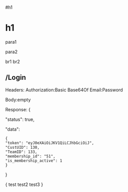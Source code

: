 #h1
# h1
para1

para2

br1
br2

## /Login

Headers:
Authorization:Basic Base64Of Email:Password

Body:empty

Response:
{

"status": true,

"data":

	{
	"token": "eyJ0eXAiOiJKV1QiLCJhbGciOiJ",
	"CustUID": 130,
	"TeamID": 133,
	"membership_id": "51",
	"is_membership_active": 1
	}

}

{
	test
	test2
	test3
}
